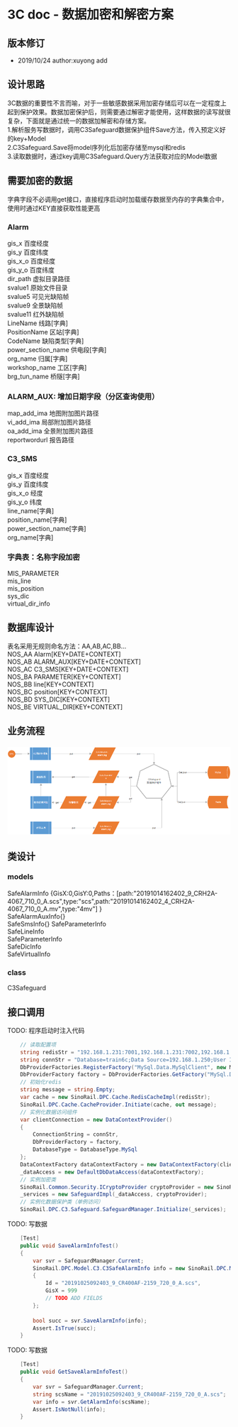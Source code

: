 3C doc - 数据加密和解密方案
=================
  
版本修订
-----------------------------------
+ 2019/10/24  author:xuyong  add  


设计思路
-----------------------------------
3C数据的重要性不言而喻，对于一些敏感数据采用加密存储后可以在一定程度上起到保护效果。数据加密保护后，则需要通过解密才能使用，这样数据的读写就很复杂，下面就是通过统一的数据加解密和存储方案。  
1.解析服务写数据时，调用C3Safeguard数据保护组件Save方法，传入预定义好的key+Model  
2.C3Safeguard.Save将model序列化后加密存储至mysql和redis  
3.读取数据时，通过key调用C3Safeguard.Query方法获取对应的Model数据  

需要加密的数据
-----------------------------------
字典字段不必调用get接口，直接程序启动时加载缓存数据至内存的字典集合中，使用时通过KEY直接获取性能更高  
### Alarm
gis_x    百度经度  
gis_y    百度纬度  
gis_x_o    百度经度  
gis_y_o    百度纬度  
dir_path    虚拟目录路径  
svalue1    原始文件目录  
svalue5    可见光缺陷帧  
svalue9    全景缺陷帧  
svalue11    红外缺陷帧  
LineName    线路[字典]  
PositionName    区站[字典]  
CodeName    缺陷类型[字典]  
power_section_name 供电段[字典]  
org_name 归属[字典]  
workshop_name 工区[字典]  
brg_tun_name 桥隧[字典]  
### ALARM_AUX: 增加日期字段（分区查询使用）
map_add_ima    地图附加图片路径  
vi_add_ima    局部附加图片路径  
oa_add_ima    全景附加图片路径  
reportwordurl    报告路径  
### C3_SMS
gis_x	百度经度  
gis_y	百度纬度  
gis_x_o	经度  
gis_y_o	纬度  
line_name[字典]  
position_name[字典]  
power_section_name[字典]  
org_name[字典]  
### 字典表：名称字段加密

MIS_PARAMETER  
mis_line  
mis_position  
sys_dic  
virtual_dir_info  

数据库设计
-----------------------------------
表名采用无规则命名方法：AA,AB,AC,BB...  
NOS_AA Alarm[KEY+DATE+CONTEXT]  
NOS_AB ALARM_AUX[KEY+DATE+CONTEXT]  
NOS_AC C3_SMS[KEY+DATE+CONTEXT]  
NOS_BA PARAMETER[KEY+CONTEXT]  
NOS_BB line[KEY+CONTEXT]  
NOS_BC position[KEY+CONTEXT]  
NOS_BD SYS_DIC[KEY+CONTEXT]  
NOS_BE VIRTUAL_DIR[KEY+CONTEXT]  

业务流程
-----------------------------------
### 
#### 
![Image text](../images/safe_project.png)


类设计
-----------------------------------
### models 
SafeAlarmInfo {GisX:0,GisY:0,Paths：[path:"20191014162402_9_CRH2A-4067_710_0_A.scs",type:"scs",path:"20191014162402_4_CRH2A-4067_710_0_A.mv",type:"4mv"]  }  
SafeAlarmAuxInfo{}  
SafeSmsInfo{} 
SafeParameterInfo  
SafeLineInfo  
SafeParameterInfo  
SafeDicInfo  
SafeVirtualInfo  
### class
C3Safeguard  


接口调用
-----------------------------------
TODO: 程序启动时注入代码
```c# 
    // 读取配置项
    string redisStr = "192.168.1.231:7001,192.168.1.231:7002,192.168.1.231:7003,192.168.1.231:7004,192.168.1.231:7005,192.168.1.231:7006,password=,connectTimeout=1000,connectRetry=5,syncTimeout=10000";
    string connStr = "Database=train6c;Data Source=192.168.1.250;User Id=nhs3c;Password=123456Aa;CharSet=utf8;port=3306";
    DbProviderFactories.RegisterFactory("MySql.Data.MySqlClient", new MySql.Data.MySqlClient.MySqlClientFactory());
    DbProviderFactory factory = DbProviderFactories.GetFactory("MySql.Data.MySqlClient");
    // 初始化redis
    string message = string.Empty;
    var cache = new SinoRail.DPC.Cache.RedisCacheImpl(redisStr);
    SinoRail.DPC.Cache.CacheProvider.Initiate(cache, out message);
    // 实例化数据访问组件
    var clientConnection = new DataContextProvider()
    {
        ConnectionString = connStr,
        DbProviderFactory = factory,
        DatabaseType = DatabaseType.MySql
    };
    DataContextFactory dataContextFactory = new DataContextFactory(clientConnection);
    _dataAccess = new DefaultDbDataAccess(dataContextFactory);
    // 实例加密类
    SinoRail.Common.Security.ICryptoProvider cryptoProvider = new SinoRail.Common.Security.C3V2019001CryptoProvider();
    _services = new SafeguardImpl(_dataAccess, cryptoProvider);
    // 实例化数据保护类（单例访问）
    SinoRail.DPC.C3.Safeguard.SafeguardManager.Initialize(_services);
```
TODO: 写数据
```c# 
    [Test]
    public void SaveAlarmInfoTest()
    {
        var svr = SafeguardManager.Current;
        SinoRail.DPC.Model.C3.C3SafeAlarmInfo info = new SinoRail.DPC.Model.C3.C3SafeAlarmInfo()
        {
            Id = "20191025092403_9_CR400AF-2159_720_0_A.scs",
            GisX = 999
            // TODO ADD FIELDS
        };        

        bool succ = svr.SaveAlarmInfo(info);
        Assert.IsTrue(succ);
    }
```
TODO: 写数据
```c# 
    [Test]
    public void GetSaveAlarmInfoTest()
    {
        var svr = SafeguardManager.Current;
        string scsName = "20191025092403_9_CR400AF-2159_720_0_A.scs";
        var info = svr.GetAlarmInfo(scsName);
        Assert.IsNotNull(info);
    }
```